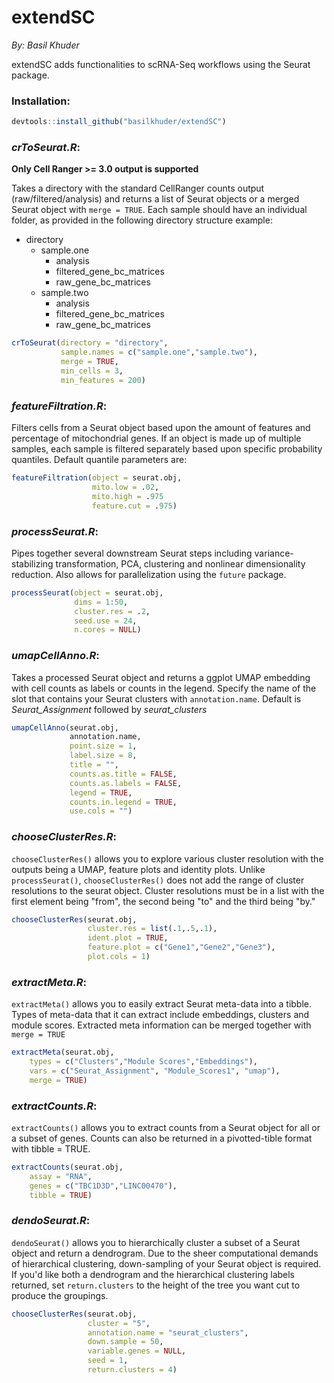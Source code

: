 extendSC
================
*By: Basil Khuder*

extendSC adds functionalities to scRNA-Seq workflows using the Seurat package. 

### Installation:
```r
devtools::install_github("basilkhuder/extendSC")
```

### ***crToSeurat.R***:
**Only Cell Ranger >= 3.0 output is supported**

Takes a directory with the standard CellRanger counts output
(raw/filtered/analysis) and returns a list of Seurat objects or a merged Seurat object with ```merge = TRUE```. Each
sample should have an individual folder, as provided in the following directory structure example:
- directory
    - sample.one
        - analysis
        - filtered_gene_bc_matrices
        - raw_gene_bc_matrices
    - sample.two
         - analysis
         - filtered_gene_bc_matrices
         - raw_gene_bc_matrices
         
``` r
crToSeurat(directory = "directory",
           sample.names = c("sample.one","sample.two"),
           merge = TRUE,
           min_cells = 3,
           min_features = 200)
```

### ***featureFiltration.R***:

Filters cells from a Seurat object based upon the amount of features and percentage of mitochondrial genes. If an object is made up of multiple samples, each sample is filtered separately based upon specific probability quantiles. Default quantile parameters are: 

``` r
featureFiltration(object = seurat.obj, 
                  mito.low = .02,
                  mito.high = .975
                  feature.cut = .975)                      
```
### ***processSeurat.R***:

Pipes together several downstream Seurat steps including variance-stabilizing transformation, PCA, clustering and nonlinear dimensionality reduction. Also allows for parallelization using the ```future``` package.

``` r
processSeurat(object = seurat.obj,
              dims = 1:50,
              cluster.res = .2,
              seed.use = 24,
              n.cores = NULL)               
```

### ***umapCellAnno.R***:

Takes a processed Seurat object and returns a ggplot UMAP embedding with cell counts as labels or counts in the legend. Specify the name of the slot that contains your Seurat clusters with ```annotation.name```. Default is *Seurat_Assignment* followed by *seurat_clusters*

``` r
umapCellAnno(seurat.obj,
             annotation.name,
             point.size = 1,
             label.size = 8,
             title = "",
             counts.as.title = FALSE,
             counts.as.labels = FALSE,
             legend = TRUE,
             counts.in.legend = TRUE,
             use.cols = "")       
```

### ***chooseClusterRes.R***:
```chooseClusterRes()``` allows you to explore various cluster resolution with the outputs being a UMAP, feature plots and identity plots. Unlike ```processSeurat()```, ```chooseClusterRes()``` does not add the range of cluster resolutions to the seurat object.  Cluster resolutions must be in a list with the first element being "from", the second being "to" and the third being "by." 
```r
chooseClusterRes(seurat.obj, 
                 cluster.res = list(.1,.5,.1),
                 ident.plot = TRUE,
                 feature.plot = c("Gene1","Gene2","Gene3"),
                 plot.cols = 1)                           
```

### ***extractMeta.R***:
```extractMeta()``` allows you to easily extract Seurat meta-data into a tibble. Types of meta-data that it can extract include embeddings, clusters and module scores. Extracted meta information can be merged together with ```merge = TRUE```
```r
extractMeta(seurat.obj, 
    types = c("Clusters","Module Scores","Embeddings"), 
    vars = c("Seurat_Assignment", "Module_Scores1", "umap"),
    merge = TRUE)
```

### ***extractCounts.R***:
```extractCounts()``` allows you to extract counts from a Seurat object for all or a subset of genes. Counts can also be returned in a pivotted-tible format with tibble = TRUE. 
```r
extractCounts(seurat.obj, 
    assay = "RNA", 
    genes = c("TBC1D3D","LINC00470"),
    tibble = TRUE) 
```

### ***dendoSeurat.R***:
```dendoSeurat()``` allows you to hierarchically cluster a subset of a Seurat object and return a dendrogram. Due to the sheer computational demands of hierarchical clustering, down-sampling of your Seurat object is required. If you'd like both a dendrogram and the hierarchical clustering labels returned, set ```return.clusters``` to the height of the tree you want cut to produce the groupings. 
```r
chooseClusterRes(seurat.obj, 
                 cluster = "5",
                 annotation.name = "seurat_clusters",
                 down.sample = 50,
                 variable.genes = NULL,
                 seed = 1,
                 return.clusters = 4)                           
```
